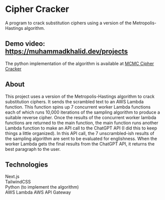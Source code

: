 # Cipher Cracker

A program to crack substitution ciphers using a version of the Metropolis-Hastings algorithm.

## Demo video: https://muhammadkhalid.dev/projects

The python implementation of the algorithm is available at [MCMC Cipher Cracker](https://github.com/muhammadkhalid-03/MCMC-Cipher-Cracker.git)

## About

This project uses a version of the Metropolis-Hastings algorithm to crack substitution ciphers. It sends the scrambled text to an AWS Lambda function. This function spins up 7 concurrent worker Lambda functions each of which runs 10,000 iterations of the sampling algorithm to produce a suitable reverse cipher. Once the results of the concurrent worker lambda functions are returned to the main function, the main function runs another Lambda function to make an API call to the ChatGPT API (I did this to keep things a little organized). In this API call, the 7 unscrambled-ish results of the sampling algorithm are sent to be evaluated for englishness. When the worker Lambda gets the final results from the ChatGPT API, it returns the best paragraph to the user.

## Technologies

Next.js\
TailwindCSS\
Python (to implement the algorithm)\
AWS Lambda
AWS API Gateway
